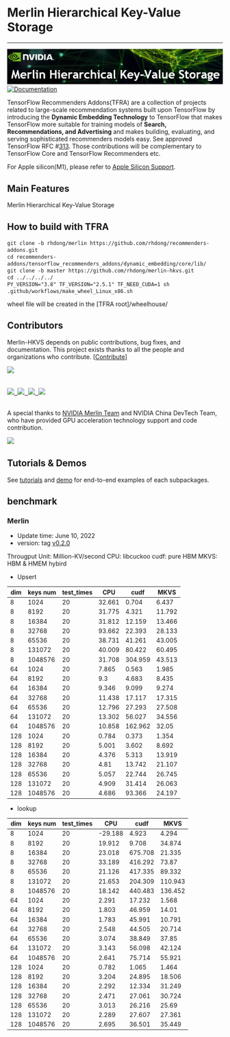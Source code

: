 # Merlin Hierarchical Key-Value Storage
-----------------
![TensorFlow Recommenders logo](assets/merlin-hkvs.png)
[![Documentation](https://img.shields.io/badge/api-reference-blue.svg)](docs/api_docs/)

TensorFlow Recommenders Addons(TFRA) are a collection of projects related to large-scale recommendation systems 
built upon TensorFlow by introducing the **Dynamic Embedding Technology** to TensorFlow 
that makes TensorFlow more suitable for training models of **Search, Recommendations, and Advertising** and 
makes building, evaluating, and serving sophisticated recommenders models easy. 
See approved TensorFlow RFC #[313](https://github.com/tensorflow/community/pull/313).
Those contributions will be complementary to TensorFlow Core and TensorFlow Recommenders etc. 

For Apple silicon(M1), please refer to [Apple Silicon Support](#apple-silicon-support-beta-release).

## Main Features
                                                                                  
Merlin Hierarchical Key-Value Storage

## How to build with TFRA
```shell
git clone -b rhdong/merlin https://github.com/rhdong/recommenders-addons.git
cd recommenders-addons/tensorflow_recommenders_addons/dynamic_embedding/core/lib/
git clone -b master https://github.com/rhdong/merlin-hkvs.git
cd ../../../../
PY_VERSION="3.8" TF_VERSION="2.5.1" TF_NEED_CUDA=1 sh .github/workflows/make_wheel_Linux_x86.sh
```

wheel file will be created in the [TFRA root]/wheelhouse/
## Contributors

Merlin-HKVS depends on public contributions, bug fixes, and documentation.
This project exists thanks to all the people and organizations who contribute. [[Contribute](CONTRIBUTING.md)]

<a href="https://github.com/tensorflow/recommenders-addons/graphs/contributors">
  <img src="https://contrib.rocks/image?repo=tensorflow/recommenders-addons" />
</a>


\
<a href="https://github.com/tencent">
  <kbd> <img src="./assets/tencent.png" height="70" /> </kbd>
</a><a href="https://github.com/alibaba">
  <kbd> <img src="./assets/alibaba.jpg" height="70" /> </kbd>
</a><a href="https://vip.com/"> 
  <kbd> <img src="./assets/vips.jpg" height="70" /> </kbd>
</a><a href="https://www.zhipin.com//">
  <kbd> <img src="./assets/boss.svg" height="70" /> </kbd>
</a>

\
A special thanks to [NVIDIA Merlin Team](https://github.com/NVIDIA-Merlin) and NVIDIA China DevTech Team, 
who have provided GPU acceleration technology support and code contribution.

<a href="https://github.com/NVIDIA-Merlin">
  <kbd> <img src="./assets/merilin.png" height="70" /> </kbd>
</a>

## Tutorials & Demos
See [tutorials](docs/tutorials/) and [demo](demo/) for end-to-end examples of each subpackages.

## benchmark

### Merlin
* Update time: June 10, 2022
* version: tag [v0.2.0](https://github.com/rhdong/merlin-hkvs/releases/tag/v0.2.0)

Througput Unit: Million-KV/second
CPU: libcuckoo
cudf: pure HBM
MKVS: HBM & HMEM hybird

- Upsert

|   dim |   keys num |   test_times | CPU    |  cudf   | MKVS   |
|-------|------------|--------------|--------|---------|--------|
|     8 |       1024 |           20 | 32.661 |   0.704 | 6.437  |
|     8 |       8192 |           20 | 31.775 |   4.321 | 11.792 |
|     8 |      16384 |           20 | 31.812 |  12.159 | 13.466 |
|     8 |      32768 |           20 | 93.662 |  22.393 | 28.133 |
|     8 |      65536 |           20 | 38.731 |  41.261 | 43.005 |
|     8 |     131072 |           20 | 40.009 |  80.422 | 60.495 |
|     8 |    1048576 |           20 | 31.708 | 304.959 | 43.513 |
|    64 |       1024 |           20 | 7.865  |   0.563 | 1.985  |
|    64 |       8192 |           20 | 9.3    |   4.683 | 8.435  |
|    64 |      16384 |           20 | 9.346  |   9.099 | 9.274  |
|    64 |      32768 |           20 | 11.438 |  17.117 | 17.315 |
|    64 |      65536 |           20 | 12.796 |  27.293 | 27.508 |
|    64 |     131072 |           20 | 13.302 |  56.027 | 34.556 |
|    64 |    1048576 |           20 | 10.858 | 162.962 | 32.05  |
|   128 |       1024 |           20 | 0.784  |   0.373 | 1.354  |
|   128 |       8192 |           20 | 5.001  |   3.602 | 8.692  |
|   128 |      16384 |           20 | 4.376  |   5.313 | 13.919 |
|   128 |      32768 |           20 | 4.81   |  13.742 | 21.107 |
|   128 |      65536 |           20 | 5.057  |  22.744 | 26.745 |
|   128 |     131072 |           20 | 4.909  |  31.414 | 26.063 |
|   128 |    1048576 |           20 | 4.686  |  93.366 | 24.197 |

- lookup

|   dim |   keys num |   test_times | CPU     |  cudf    | MKVS    |
|-------|------------|--------------|---------|----------|---------|
|     8 |       1024 |           20 | -29.188 |    4.923 |   4.294 |
|     8 |       8192 |           20 |  19.912 |    9.708 |  34.874 |
|     8 |      16384 |           20 |  23.018 |  675.708 |  21.335 |
|     8 |      32768 |           20 |  33.189 |  416.292 |  73.87  |
|     8 |      65536 |           20 |  21.126 |  417.335 |  89.332 |
|     8 |     131072 |           20 |  21.653 |  204.309 | 110.943 |
|     8 |    1048576 |           20 |  18.142 |  440.483 | 136.452 |
|    64 |       1024 |           20 |   2.291 |   17.232 |   1.568 |
|    64 |       8192 |           20 |   1.803 |   46.959 |  14.01  |
|    64 |      16384 |           20 |   1.783 |   45.991 |  10.791 |
|    64 |      32768 |           20 |   2.548 |   44.505 |  20.714 |
|    64 |      65536 |           20 |   3.074 |   38.849 |  37.85  |
|    64 |     131072 |           20 |   3.143 |   56.098 |  42.124 |
|    64 |    1048576 |           20 |   2.641 |   75.714 |  55.921 |
|   128 |       1024 |           20 |   0.782 |    1.065 |   1.464 |
|   128 |       8192 |           20 |   3.204 |   24.895 |  18.506 |
|   128 |      16384 |           20 |   2.292 |   12.334 |  31.249 |
|   128 |      32768 |           20 |   2.471 |   27.061 |  30.724 |
|   128 |      65536 |           20 |   3.013 |   26.216 |  25.69  |
|   128 |     131072 |           20 |   2.289 |   27.607 |  27.361 |
|   128 |    1048576 |           20 |   2.695 |   36.501 |  35.449 |